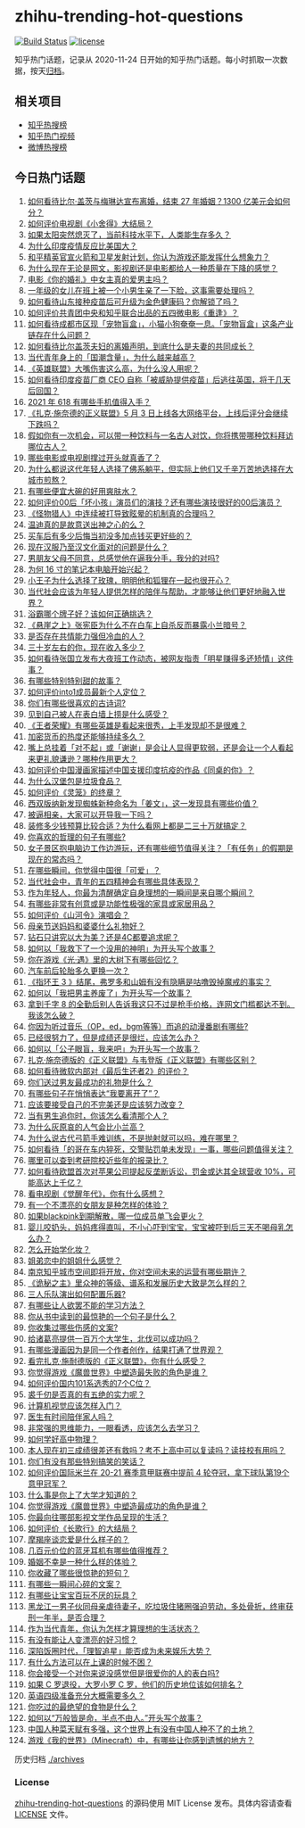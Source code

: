 # zhihu-trending-hot-questions

[![Build Status](https://github.com/justjavac/zhihu-trending-hot-questions/workflows/ci/badge.svg?branch=master)](https://github.com/justjavac/zhihu-trending-hot-questions/actions)
[![license](https://img.shields.io/github/license/justjavac/zhihu-trending-hot-questions)](https://github.com/justjavac/zhihu-trending-hot-questions/blob/master/LICENSE)

知乎热门话题，记录从 2020-11-24 日开始的知乎热门话题。每小时抓取一次数据，按天[归档](./archives)。

## 相关项目

- [知乎热搜榜](https://github.com/justjavac/zhihu-trending-top-search)
- [知乎热门视频](https://github.com/justjavac/zhihu-trending-hot-video)
- [微博热搜榜](https://github.com/justjavac/weibo-trending-hot-search)

## 今日热门话题

<!-- BEGIN -->
<!-- 最后更新时间 Tue May 04 2021 15:05:39 GMT+0800 (China Standard Time) -->

1. [如何看待比尔·盖茨与梅琳达宣布离婚，结束 27 年婚姻？1300
   亿美元会如何分？](https://www.zhihu.com/question/457737040)
2. [如何评价电视剧《小舍得》大结局？](https://www.zhihu.com/question/457690005)
3. [如果太阳突然熄灭了，当前科技水平下，人类能生存多久？](https://www.zhihu.com/question/399868816)
4. [为什么印度疫情反应比美国大？](https://www.zhihu.com/question/456804640)
5. [和平精英官宣火箭和卫星发射计划，你认为游戏还能发挥什么想象力？](https://www.zhihu.com/question/457592519)
6. [为什么现在无论是网文，影视剧还是电影都给人一种质量在下降的感觉？](https://www.zhihu.com/question/457535894)
7. [电影《你的婚礼》中女主真的爱男主吗？](https://www.zhihu.com/question/457361837)
8. [一年级的女儿在班上被一个小男生亲了一下脸，这事需要处理吗？](https://www.zhihu.com/question/449615832)
9. [如何看待山东接种疫苗后可升级为金色健康码？你解锁了吗？](https://www.zhihu.com/question/457670626)
10. [如何评价共青团中央和知乎联合出品的五四微电影《重逢》？](https://www.zhihu.com/question/457512856)
11. [如何看待成都市区现「宠物盲盒」，小猫小狗奄奄一息。「宠物盲盒」这条产业链存在什么问题？](https://www.zhihu.com/question/457745277)
12. [如何看待比尔盖茨夫妇的离婚声明，到底什么是夫妻的共同成长？](https://www.zhihu.com/question/457735557)
13. [当代青年身上的「国潮含量」，为什么越来越高？](https://www.zhihu.com/question/457690066)
14. [《英雄联盟》大嘴伤害这么高，为什么没人用呢？](https://www.zhihu.com/question/457142246)
15. [如何看待印度疫苗厂商 CEO
    自称「被威胁提供疫苗」后逃往英国，将于几天后回国？](https://www.zhihu.com/question/457628956)
16. [2021 年 618 有哪些手机值得入手？](https://www.zhihu.com/question/457255298)
17. [《扎克·施奈德的正义联盟》5 月 3
    日上线各大网络平台，上线后评分会继续下跌吗？](https://www.zhihu.com/question/457626472)
18. [假如你有一次机会，可以带一种饮料与一名古人对饮，你将携带哪种饮料拜访哪位古人？](https://www.zhihu.com/question/457665322)
19. [哪些电影或电视剧撑过开头就真香了？](https://www.zhihu.com/question/449504220)
20. [为什么都说这代年轻人选择了佛系躺平，但实际上他们又千辛万苦地选择在大城市煎熬？](https://www.zhihu.com/question/457670118)
21. [有哪些便宜大碗的好用爽肤水？](https://www.zhihu.com/question/35463549)
22. [如何评价00后「坏小孩」演员们的演技？还有哪些演技很好的00后演员？](https://www.zhihu.com/question/457684810)
23. [《怪物猎人》中连续被打导致眩晕的机制真的合理吗？](https://www.zhihu.com/question/457522634)
24. [温迪真的是故意送出神之心的么？](https://www.zhihu.com/question/440959498)
25. [买车后有多少后悔当初没多加点钱买更好些的？](https://www.zhihu.com/question/455327014)
26. [现在汉服乃至汉文化面对的问题是什么？](https://www.zhihu.com/question/457402878)
27. [男朋友父母不同意，总感觉他在逼我分手，我分的对吗?](https://www.zhihu.com/question/455441259)
28. [为何 16 寸的笔记本电脑开始兴起？](https://www.zhihu.com/question/456973925)
29. [小王子为什么选择了玫瑰，明明他和狐狸在一起也很开心？](https://www.zhihu.com/question/353104840)
30. [当代社会应该为年轻人提供怎样的陪伴与帮助，才能够让他们更好地融入世界？](https://www.zhihu.com/question/457136828)
31. [浴霸哪个牌子好？该如何正确挑选？](https://www.zhihu.com/question/22281225)
32. [《悬崖之上》张宪臣为什么不在白车上自杀反而暴露小兰暗号？](https://www.zhihu.com/question/457341025)
33. [是否存在共情能力强但冷血的人？](https://www.zhihu.com/question/267512045)
34. [三十岁左右的你，现在收入多少？](https://www.zhihu.com/question/310923691)
35. [如何看待张国立发布大夜班工作动态，被网友指责「明星赚得多还矫情」这件事？](https://www.zhihu.com/question/457625710)
36. [有哪些特别特别甜的故事？](https://www.zhihu.com/question/417468331)
37. [如何评价into1成员最新个人定位？](https://www.zhihu.com/question/457263016)
38. [你们有哪些很喜欢的古诗词?](https://www.zhihu.com/question/327606978)
39. [见到自己被人在表白墙上捞是什么感受？](https://www.zhihu.com/question/426184407)
40. [《王者荣耀》有哪些英雄是看起来很秀，上手发现却不是很难？](https://www.zhihu.com/question/456199987)
41. [加密货币的热度还能够持续多久？](https://www.zhihu.com/question/454117805)
42. [嘴上总挂着「对不起」或「谢谢」是会让人显得更软弱，还是会让一个人看起来更礼貌谦逊？哪种作用更大？](https://www.zhihu.com/question/25052958)
43. [如何评价中国漫画家描述中国支援印度抗疫的作品《同桌的你》？](https://www.zhihu.com/question/457620550)
44. [为什么汉堡包是垃圾食品？](https://www.zhihu.com/question/382868803)
45. [如何评价《灵笼》的终章？](https://www.zhihu.com/question/457072944)
46. [西双版纳新发现蜘蛛新种命名为「姜文」，这一发现具有哪些价值？](https://www.zhihu.com/question/457371552)
47. [被逼相亲，大家可以开导我一下吗？](https://www.zhihu.com/question/457592442)
48. [装修多少钱预算比较合适？为什么看网上都是二三十万就搞定？](https://www.zhihu.com/question/441287480)
49. [你喜欢的哲理的句子有哪些?](https://www.zhihu.com/question/431496102)
50. [女子景区抱电脑边工作边游玩，还有哪些细节值得关注？「有任务」的假期是现在的常态吗？](https://www.zhihu.com/question/457540899)
51. [在哪些瞬间，你觉得中国很「可爱」？](https://www.zhihu.com/question/455857255)
52. [当代社会中，青年的五四精神会有哪些具体表现？](https://www.zhihu.com/question/457145137)
53. [作为年轻人，你最为清醒确定自身理想的一瞬间是来自哪个瞬间？](https://www.zhihu.com/question/457149789)
54. [有哪些非常有创意或是功能性极强的家具或家居用品？](https://www.zhihu.com/question/22970316)
55. [如何评价《山河令》演唱会？](https://www.zhihu.com/question/457706665)
56. [母亲节送妈妈和婆婆什么礼物好？](https://www.zhihu.com/question/276253230)
57. [钻石只讲究以大为美？还是4C都要追求呢？](https://www.zhihu.com/question/446458723)
58. [如何以「我救下了一个没用的神明」为开头写个故事？](https://www.zhihu.com/question/444751348)
59. [你在游戏《光·遇》里的大树下有哪些回忆？](https://www.zhihu.com/question/457409229)
60. [汽车前后轮胎多久更换一次？](https://www.zhihu.com/question/313262320)
61. [《指环王 3
    》结尾，弗罗多和山姆有没有隐瞒是咕噜毁掉魔戒的事实？](https://www.zhihu.com/question/457495969)
62. [如何以「我把男主养废了」为开头写一个故事？](https://www.zhihu.com/question/437462244)
63. [拿到千字 8
    的全勤后别人告诉我这只不过是枪手价格，连网文门槛都达不到。我该怎么破？](https://www.zhihu.com/question/457647042)
64. [你因为听过音乐（OP，ed，bgm等等）而追的动漫番剧有哪些?](https://www.zhihu.com/question/456640204)
65. [已经很努力了，但是成绩还是很烂，应该怎么办？](https://www.zhihu.com/question/455175745)
66. [如何以「公子眼盲，我来吧」为开头写一个故事？](https://www.zhihu.com/question/442710328)
67. [扎克·施奈德版的《正义联盟》与韦登版《正义联盟》有哪些区别？](https://www.zhihu.com/question/449872864)
68. [如何看待微软内部对《最后生还者2》的评价？](https://www.zhihu.com/question/457639452)
69. [你们送过男友最成功的礼物是什么？](https://www.zhihu.com/question/25865753)
70. [有哪些句子在悄悄表达“我要离开了”？](https://www.zhihu.com/question/440637432)
71. [应该要接受自己的不完美还是应该努力改变？](https://www.zhihu.com/question/278953449)
72. [当有男生追你时，你该怎么看清那个人？](https://www.zhihu.com/question/342163331)
73. [为什么灰原哀的人气会比小兰高？](https://www.zhihu.com/question/382637152)
74. [为什么说古代弓箭手难训练，不是抛射就可以吗，难在哪里？](https://www.zhihu.com/question/349584247)
75. [如何看待「的哥在车内猝死，交警贴罚单未发现」一事，哪些问题值得关注？](https://www.zhihu.com/question/457613358)
76. [哪里可以查到考研院校近些年的报录比？](https://www.zhihu.com/question/367173234)
77. [如何看待欧盟首次对苹果公司提起反垄断诉讼，罚金或达其全球营收
    10%，可能高达上千亿？](https://www.zhihu.com/question/457427264)
78. [看电视剧《觉醒年代》，你有什么感想？](https://www.zhihu.com/question/450120675)
79. [有一个不漂亮的女朋友是种怎样的体验？](https://www.zhihu.com/question/27433657)
80. [如果blackpink到期解散，哪一位成员单飞会更火？](https://www.zhihu.com/question/455213754)
81. [婴儿咬奶头，妈妈疼得直叫，不小心吓到宝宝，宝宝被吓到后三天不喝母乳怎么办？](https://www.zhihu.com/question/455850698)
82. [怎么开始学化妆？](https://www.zhihu.com/question/302940225)
83. [姐弟恋中的姐姐什么感觉？](https://www.zhihu.com/question/451689518)
84. [南京知乎城市空间即将开放，你对空间未来的运营有哪些期许？](https://www.zhihu.com/question/455930944)
85. [《诡秘之主》里众神的等级、谱系和发展历史大致是怎么样的？](https://www.zhihu.com/question/344358183)
86. [三人乐队演出如何配置乐器?](https://www.zhihu.com/question/453577415)
87. [有哪些让人欲罢不能的学习方法？](https://www.zhihu.com/question/30178891)
88. [你从书中读到的最惊艳的一个句子是什么？](https://www.zhihu.com/question/456541633)
89. [你收集过哪些伤感的文案?](https://www.zhihu.com/question/450594854)
90. [给诸葛亮提供一百万个大学生，北伐可以成功吗？](https://www.zhihu.com/question/443277138)
91. [有哪些漫画因为是同一个作者创作，结果打通了世界观？](https://www.zhihu.com/question/437451134)
92. [看完扎克·施耐德版的《正义联盟》，你有什么感受？](https://www.zhihu.com/question/450085688)
93. [你觉得游戏《魔兽世界》中塑造最失败的角色是谁？](https://www.zhihu.com/question/456498770)
94. [如何评价国内101系选秀的7个C位？](https://www.zhihu.com/question/456871781)
95. [裘千仞是否真的有五绝的实力呢？](https://www.zhihu.com/question/457477701)
96. [计算机视觉应该怎样入门？](https://www.zhihu.com/question/23902574)
97. [医生有时间陪伴家人吗？](https://www.zhihu.com/question/307677298)
98. [非常强的思维能力，一眼看透，应该怎么去学习？](https://www.zhihu.com/question/447265742)
99. [如何学好高中物理？](https://www.zhihu.com/question/19812276)
100. [本人现在初三成绩很差还有救吗？考不上高中可以复读吗？读技校有用吗？](https://www.zhihu.com/question/456260758)
101. [你们有没有那些特别搞笑的笑话？](https://www.zhihu.com/question/454205391)
102. [如何评价国际米兰在 20-21 赛季意甲联赛中提前 4
     轮夺冠，拿下球队第19个意甲冠军？](https://www.zhihu.com/question/457596626)
103. [什么事是你上了大学才知道的？](https://www.zhihu.com/question/406491354)
104. [你觉得游戏《魔兽世界》中塑造最成功的角色是谁？](https://www.zhihu.com/question/456497443)
105. [你最向往哪部影视文学作品呈现的生活？](https://www.zhihu.com/question/456677630)
106. [如何评价《长歌行》的大结局？](https://www.zhihu.com/question/457677705)
107. [摩羯座谈恋爱是什么样子的？](https://www.zhihu.com/question/452356824)
108. [几百元价位的蓝牙耳机有哪些值得推荐？](https://www.zhihu.com/question/450380739)
109. [婚姻不幸是一种什么样的体验？](https://www.zhihu.com/question/267571755)
110. [你收藏了哪些很惊艳的短句？](https://www.zhihu.com/question/456852823)
111. [有哪些一瞬间心碎的文案？](https://www.zhihu.com/question/446133693)
112. [有哪些让宝宝百玩不厌的玩具？](https://www.zhihu.com/question/347811760)
113. [黑龙江一男子伙同母亲虐待妻子，吃垃圾住猪圈强迫劳动，多处骨折，终审获刑一年半，是否合理？](https://www.zhihu.com/question/457256890)
114. [作为当代青年，你认为怎样才算理想的生活状态？](https://www.zhihu.com/question/457149501)
115. [有没有能让人变漂亮的好习惯？](https://www.zhihu.com/question/423969924)
116. [深陷饭圈时代，「理智追星」能否成为未来娱乐大势？](https://www.zhihu.com/question/456813274)
117. [有什么方法可以在上课的时候不困？](https://www.zhihu.com/question/453132101)
118. [你会接受一个对你来说没感觉但是很爱你的人的表白吗?](https://www.zhihu.com/question/456895806)
119. [如果 C 罗退役，大罗小罗 C 罗，他们的历史地位该如何排名？](https://www.zhihu.com/question/384740207)
120. [英语四级准备充分大概需要多久？](https://www.zhihu.com/question/293706213)
121. [你吃过的最绝望的食物是什么？](https://www.zhihu.com/question/266593795)
122. [如何以“万般皆是命，半点不由人。”开头写个故事？](https://www.zhihu.com/question/446397308)
123. [中国人种菜天赋有多强，这个世界上有没有中国人种不了的土地？](https://www.zhihu.com/question/457311138)
124. [游戏《我的世界》（Minecraft）中，有哪些让你感到遗憾的地方？](https://www.zhihu.com/question/451353111)

<!-- END -->

历史归档 [./archives](./archives)

### License

[zhihu-trending-hot-questions](https://github.com/justjavac/zhihu-trending-hot-questions)
的源码使用 MIT License 发布。具体内容请查看 [LICENSE](./LICENSE) 文件。
